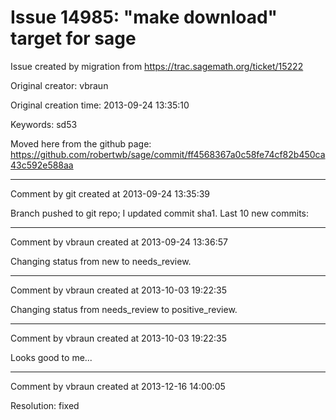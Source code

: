 # Issue 14985: "make download" target for sage

Issue created by migration from https://trac.sagemath.org/ticket/15222

Original creator: vbraun

Original creation time: 2013-09-24 13:35:10

Keywords: sd53

Moved here from the github page: https://github.com/robertwb/sage/commit/ff4568367a0c58fe74cf82b450ca43c592e588aa


---

Comment by git created at 2013-09-24 13:35:39

Branch pushed to git repo; I updated commit sha1. Last 10 new commits:


---

Comment by vbraun created at 2013-09-24 13:36:57

Changing status from new to needs_review.


---

Comment by vbraun created at 2013-10-03 19:22:35

Changing status from needs_review to positive_review.


---

Comment by vbraun created at 2013-10-03 19:22:35

Looks good to me...


---

Comment by vbraun created at 2013-12-16 14:00:05

Resolution: fixed
